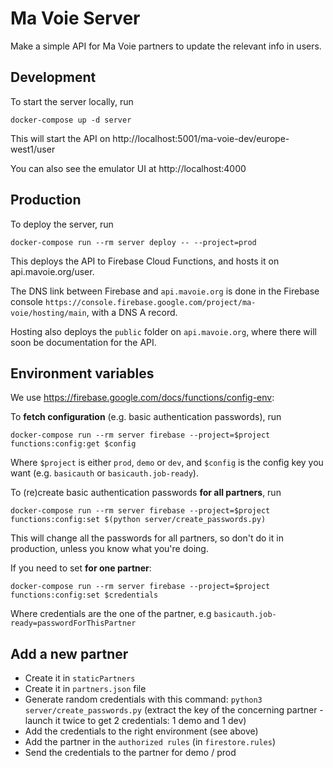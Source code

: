 # Ma Voie Server

Make a simple API for Ma Voie partners to update the relevant info in users.

## Development

To start the server locally, run

```
docker-compose up -d server
```

This will start the API on http://localhost:5001/ma-voie-dev/europe-west1/user

You can also see the emulator UI at http://localhost:4000


## Production

To deploy the server, run

```
docker-compose run --rm server deploy -- --project=prod
```

This deploys the API to Firebase Cloud Functions, and hosts it on api.mavoie.org/user.

The DNS link between Firebase and `api.mavoie.org` is done in the Firebase console `https://console.firebase.google.com/project/ma-voie/hosting/main`, with a DNS A record.

Hosting also deploys the `public` folder on `api.mavoie.org`, where there will soon be documentation for the API.


## Environment variables

We use https://firebase.google.com/docs/functions/config-env:

To **fetch configuration** (e.g. basic authentication passwords), run

```
docker-compose run --rm server firebase --project=$project functions:config:get $config
```

Where `$project` is either `prod`, `demo` or `dev`, and `$config` is the config key you want (e.g. `basicauth` or `basicauth.job-ready`).

To (re)create basic authentication passwords **for all partners**, run

```
docker-compose run --rm server firebase --project=$project functions:config:set $(python server/create_passwords.py)
```

This will change all the passwords for all partners, so don't do it in production, unless you know what you're doing.

If you need to set **for one partner**:

```
docker-compose run --rm server firebase --project=$project functions:config:set $credentials
```
Where credentials are the one of the partner, e.g `basicauth.job-ready=passwordForThisPartner`

## Add a new partner

* Create it in `staticPartners`
* Create it in `partners.json` file
* Generate random credentials with this command: `python3 server/create_passwords.py` (extract the key of the concerning partner - launch it twice to get 2 credentials: 1 demo and 1 dev)
* Add the credentials to the right environment (see above)
* Add the partner in the `authorized rules` (in `firestore.rules`)
* Send the credentials to the partner for demo / prod

